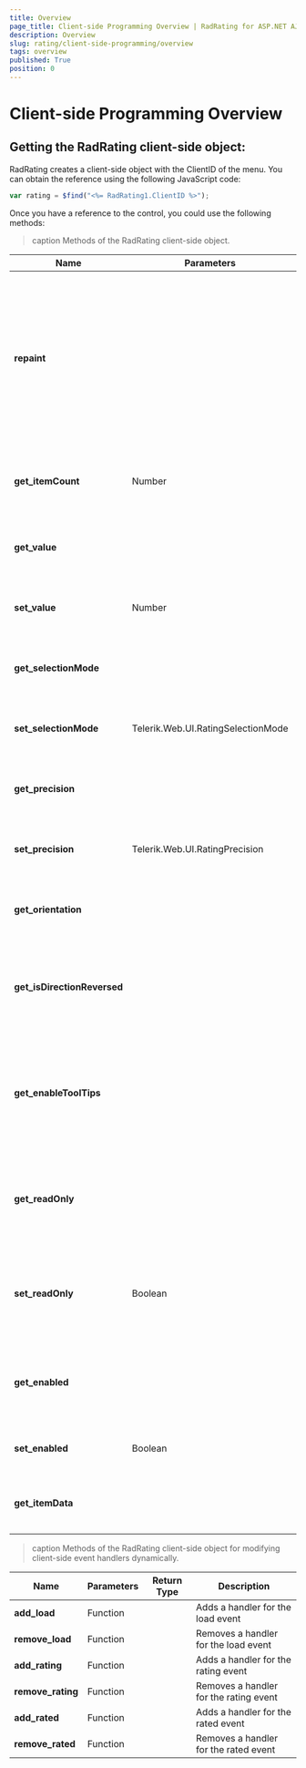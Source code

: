 ```yaml
---
title: Overview
page_title: Client-side Programming Overview | RadRating for ASP.NET AJAX Documentation
description: Overview
slug: rating/client-side-programming/overview
tags: overview
published: True
position: 0
---
```


# Client-side Programming Overview

## Getting the RadRating client-side object:

RadRating creates a client-side object with the ClientID of the menu. You can obtain the reference using the following JavaScript code:

````JavaScript
var rating = $find("<%= RadRating1.ClientID %>");
````

Once you have a reference to the control, you could use the following methods:

>caption Methods of the RadRating client-side object.

| Name | Parameters | Return Type | Description |
| ------ | ------ | ------ | ------ |
| **repaint** |||Repaints the rating control and forces it to recalculate the size of its elements. Use this method when the control is in an initially hidden element|
| **get_itemCount** |Number|Number|Gets the number of items (stars) in the rating control|
| **get_value** ||Number|Gets the current value of the rating control|
| **set_value** |Number||Sets the current value of the rating control|
| **get_selectionMode** ||Telerik.Web.UI.RatingSelectionMode|Gets the selection mode of the rating control|
| **set_selectionMode** |Telerik.Web.UI.RatingSelectionMode||Sets the selection mode of the rating control|
| **get_precision** ||Telerik.Web.UI.RatingPrecision|Gets the rate precision of the rating control|
| **set_precision** |Telerik.Web.UI.RatingPrecision||Sets the rate precision of the rating control|
| **get_orientation** ||Telerik.Web.UI.Orientation|Gets the orientation of the rating control|
| **get_isDirectionReversed** ||Boolean|Returns a value, indicating whether the direction of the rating control is revered|
| **get_enableToolTips** ||Boolean|Returns a value, indicating whether the rating control will display a browser toolip for its values|
| **get_readOnly** ||Boolean|Returns a value, indicating whether the rating control is in read-only mode|
| **set_readOnly** |Boolean||Sets a value, indicating whether the rating control is in read-only mode|
| **get_enabled** ||Boolean|Returns a value, indicating whether the rating control is enabled|
| **set_enabled** |Boolean||Sets whether the slider is enabled|
| **get_itemData** ||Array|Gets information about the items of the rating|

>caption Methods of the RadRating client-side object for modifying client-side event handlers dynamically.

| Name | Parameters | Return Type | Description |
| ------ | ------ | ------ | ------ |
| **add_load** |Function||Adds a handler for the load event|
| **remove_load** |Function||Removes a handler for the load event|
| **add_rating** |Function||Adds a handler for the rating event|
| **remove_rating** |Function||Removes a handler for the rating event|
| **add_rated** |Function||Adds a handler for the rated event|
| **remove_rated** |Function||Removes a handler for the rated event|


